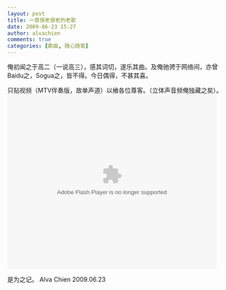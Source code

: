 ```yaml
---
layout: post
title: 一首很老很老的老歌
date: 2009-06-23 15:27
author: alvachien
comments: true
categories: [歌曲, 随心随笔]
---
```


俺初闻之于高二（一说高三），感其词切，遂乐其曲。及俺驰骋于网络间，亦曾Baidu之，Sogua之，皆不得。今日偶得，不甚其喜。

只贴视频（MTV伴奏版，故单声道）以飨各位尊客。（立体声音频俺独藏之矣）。
 <embed type="application/x-shockwave-flash" width="480" height="400" src="http://player.youku.com/player.php/sid/cf00XMTk4OTg4OTY=/v.swf" quality="high" wmode="opaque" allowscriptaccess="never" allownetworking="internal" align="middle"></embed>

是为之记。
Alva Chien
2009.06.23



